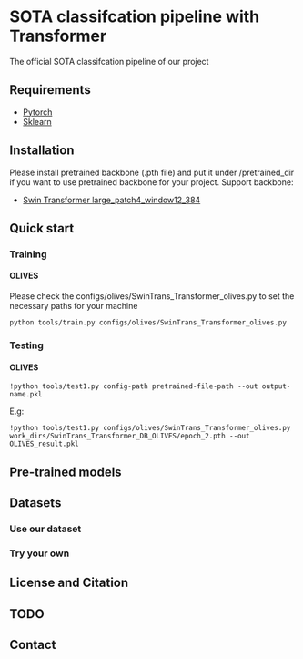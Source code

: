# SOTA classifcation pipeline with Transformer
The official SOTA classifcation pipeline of our project

## Requirements 
* [Pytorch](https://pytorch.org/)
* [Sklearn](https://scikit-learn.org/stable/)


## Installation
Please install pretrained backbone (.pth file) and put it under /pretrained_dir if you want to use pretrained backbone for your project. Support backbone:
* [Swin Transformer large_patch4_window12_384](https://github.com/SwinTransformer/storage/releases/download/v1.0.0/swin_large_patch4_window12_384_22k.pth)
## Quick start

### Training

#### OLIVES
Please check the configs/olives/SwinTrans_Transformer_olives.py to set the necessary paths for your machine
```
python tools/train.py configs/olives/SwinTrans_Transformer_olives.py
```


### Testing

#### OLIVES
```
!python tools/test1.py config-path pretrained-file-path --out output-name.pkl
```
E.g:
```
!python tools/test1.py configs/olives/SwinTrans_Transformer_olives.py work_dirs/SwinTrans_Transformer_DB_OLIVES/epoch_2.pth --out OLIVES_result.pkl
```

## Pre-trained models


## Datasets



### Use our dataset


### Try your own

## License and Citation

## TODO


## Contact

